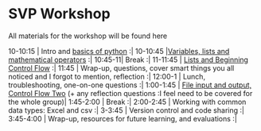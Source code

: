 SVP Workshop
============

All materials for the workshop will be found here


10-10:15  | Intro and [basics of python](https://github.com/wrightaprilm/SVP_Workshop/blob/master/python_1.md) :|
10-10:45  |[Variables, lists and mathematical operators](https://github.com/wrightaprilm/SVP_Workshop/blob/master/python2.md) :|
10:45-11| Break :|
11-11:45  | [Lists and Beginning Control Flow](https://github.com/wrightaprilm/SVP_Workshop/blob/master/Python3.md) :|
11:45     | Wrap-up, questions, cover smart things you all noticed and I forgot to mention, reflection :|
12:00-1   | Lunch, troubleshooting, one-on-one questions :|
1:00-1:45 | [File input and output, Control Flow Two](https://github.com/wrightaprilm/SVP_Workshop/blob/master/python4.md) (+ any reflection questions :I feel need to be covered for the whole group)|
1:45-2:00 | Break :|
2:00-2:45 | Working with common data types: Excel and csv :|
3-3:45    | Version control and code sharing :|
3:45-4:00 | Wrap-up, resources for future learning, and evaluations :|

